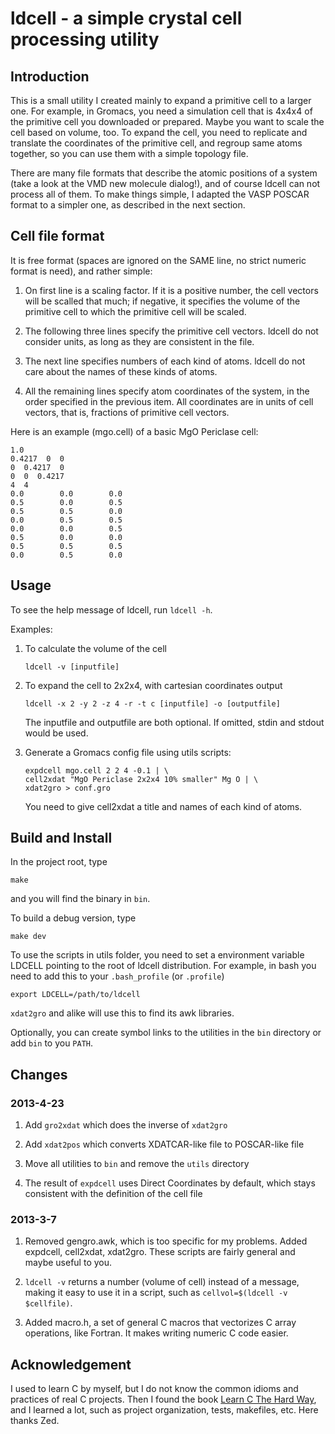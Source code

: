 ldcell - a simple crystal cell processing utility
=================================================

Introduction
------------

This is a small utility I created mainly to expand a primitive cell to a larger
one. For example, in Gromacs, you need a simulation cell that is 4x4x4 of the
primitive cell you downloaded or prepared. Maybe you want to scale the cell
based on volume, too. To expand the cell, you need to replicate and translate
the coordinates of the primitive cell, and regroup same atoms together, so you
can use them with a simple topology file.

There are many file formats that describe the atomic positions of a system
(take a look at the VMD new molecule dialog!), and of course ldcell can not
process all of them. To make things simple, I adapted the VASP POSCAR format to
a simpler one, as described in the next section.

Cell file format
----------------

It is free format (spaces are ignored on the SAME line, no strict numeric
format is need), and rather simple:

1. On first line is a scaling factor. If it is a positive number, the cell
   vectors will be scalled that much; if negative, it specifies the volume of
   the primitive cell to which the primitive cell will be scaled.

2. The following three lines specify the primitive cell vectors. ldcell do not
   consider units, as long as they are consistent in the file.

3. The next line specifies numbers of each kind of atoms. ldcell do not care
   about the names of these kinds of atoms.

4. All the remaining lines specify atom coordinates of the system, in the order
   specified in the previous item. All coordinates are in units of cell
   vectors, that is, fractions of primitive cell vectors.

Here is an example (mgo.cell) of a basic MgO Periclase cell:

    1.0
    0.4217  0  0
    0  0.4217  0
    0  0  0.4217
    4  4
    0.0        0.0        0.0
    0.5        0.0        0.5
    0.5        0.5        0.0
    0.0        0.5        0.5
    0.0        0.0        0.5
    0.5        0.0        0.0
    0.5        0.5        0.5
    0.0        0.5        0.0

Usage
-----

To see the help message of ldcell, run `ldcell -h`.

Examples:

1.  To calculate the volume of the cell

        ldcell -v [inputfile]

2.  To expand the cell to 2x2x4, with cartesian coordinates output 
     
        ldcell -x 2 -y 2 -z 4 -r -t c [inputfile] -o [outputfile]

    The inputfile and outputfile are both optional. If omitted, stdin
    and stdout would be used.

3.  Generate a Gromacs config file using utils scripts:

        expdcell mgo.cell 2 2 4 -0.1 | \
        cell2xdat "MgO Periclase 2x2x4 10% smaller" Mg O | \
        xdat2gro > conf.gro

    You need to give cell2xdat a title and names of each kind of atoms.

Build and Install
-----------------

In the project root, type

    make

and you will find the binary in `bin`.

To build a debug version, type

    make dev

To use the scripts in utils folder, you need to set a environment
variable LDCELL pointing to the root of ldcell distribution. For example, in
bash you need to add this to your `.bash_profile` (or `.profile`)

    export LDCELL=/path/to/ldcell

`xdat2gro` and alike will use this to find its awk libraries.

Optionally, you can create symbol links to the utilities in the `bin`
directory or add `bin` to you `PATH`.

Changes
-------

### 2013-4-23

1.  Add `gro2xdat` which does the inverse of `xdat2gro`

2.  Add `xdat2pos` which converts XDATCAR-like file to POSCAR-like file

3.  Move all utilities to `bin` and remove the `utils` directory

4.  The result of `expdcell` uses Direct Coordinates by default, which
    stays consistent with the definition of the cell file


### 2013-3-7

1.  Removed gengro.awk, which is too specific for my problems. Added expdcell,
    cell2xdat, xdat2gro. These scripts are fairly general and maybe useful to
    you.

2.  `ldcell -v` returns a number (volume of cell) instead of a message, making
    it easy to use it in a script, such as `cellvol=$(ldcell -v $cellfile)`.

3.  Added macro.h, a set of general C macros that vectorizes C array operations,
    like Fortran. It makes writing numeric C code easier.

Acknowledgement
---------------

I used to learn C by myself, but I do not know the common idioms and practices
of real C projects. Then I found the book [Learn C The Hard
Way](http://c.learncodethehardway.org/book/), and I learned a lot, such as
project organization, tests, makefiles, etc. Here thanks Zed.
